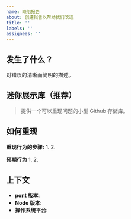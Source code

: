```yaml
---
name: 缺陷报告
about: 创建报告以帮助我们改进
title: ''
labels: ''
assignees: ''
---
```


## 发生了什么？

对错误的清晰而简明的描述。

## 迷你展示库（推荐）

> 提供一个可以重现问题的小型 Github 存储库。

<!-- https://github.com/YOUR_REPOSITORY_URL -->

## 如何重现

**重现行为的步骤:** 1. 2.

**预期行为** 1. 2.

## 上下文

- **pont 版本**:
- **Node 版本**:
- **操作系统平台**:
